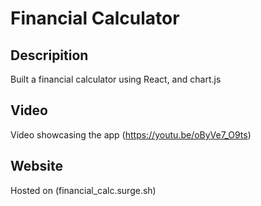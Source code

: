 # Financial Calculator

## Descripition 

Built a financial calculator using React, and chart.js

## Video
Video showcasing the app (https://youtu.be/oByVe7_O9ts)

## Website

Hosted on (financial_calc.surge.sh)
